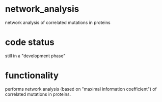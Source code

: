 # network_analysis
network analysis of correlated mutations in proteins

# code status
still in a "development phase"

# functionality
performs network analysis (based on "maximal information coefficient") of
correlated mutations in proteins.